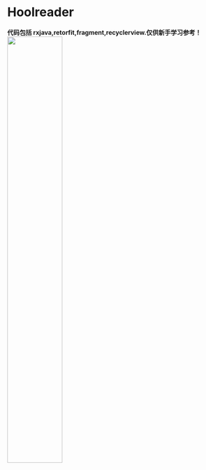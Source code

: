# Hoolreader
**代码包括 rxjava,retorfit,fragment,recyclerview.仅供新手学习参考！**
<img src="http://jiantuku-img-chenan.oss-cn-beijing.aliyuncs.com/18-10-15/77917994.jpg" width="50%" height="50%" />
